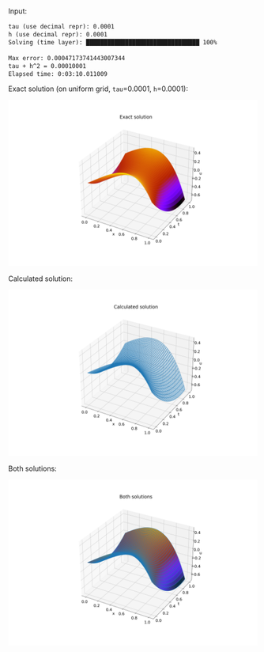 #

Input:
```shell
tau (use decimal repr): 0.0001
h (use decimal repr): 0.0001
Solving (time layer): ████████████████████████████████ 100%

Max error: 0.00047173741443007344
tau + h^2 = 0.00010001
Elapsed time: 0:03:10.011009
```

Exact solution (on uniform grid, `tau`=0.0001, `h`=0.0001):

![](./ex.png)

Calculated solution:

![](./calc.png)

Both solutions:

![](./both.png)
